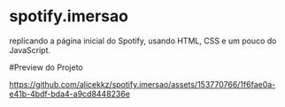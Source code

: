 # spotify.imersao
replicando a página inicial do Spotify, usando HTML, CSS e um pouco do JavaScript.


#Preview do Projeto

https://github.com/alicekkz/spotify.imersao/assets/153770766/1f6fae0a-e41b-4bdf-bda4-a9cd8448236e

